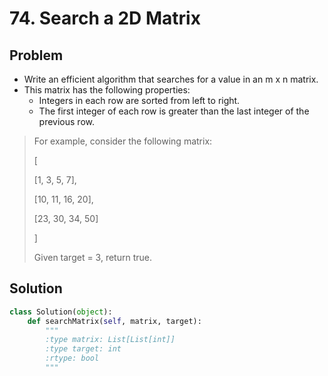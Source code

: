 # 74. Search a 2D Matrix

## Problem
- Write an efficient algorithm that searches for a value in an m x n matrix. 
- This matrix has the following properties:
    + Integers in each row are sorted from left to right.
    + The first integer of each row is greater than the last integer of the previous row.

> For example, consider the following matrix:
> 
> [
> 
>   [1,   3,  5,  7],
>   
>   [10, 11, 16, 20],
>   
>   [23, 30, 34, 50]
>   
> ]
> 
> Given target = 3, return true.

## Solution
```python
class Solution(object):
    def searchMatrix(self, matrix, target):
        """
        :type matrix: List[List[int]]
        :type target: int
        :rtype: bool
        """
```
